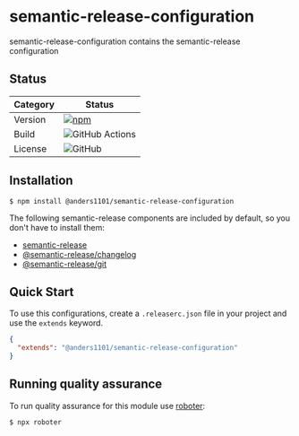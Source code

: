 # semantic-release-configuration

semantic-release-configuration contains the semantic-release configuration

## Status

| Category         | Status                                                                                                                                                                                   |
| ---------------- | ---------------------------------------------------------------------------------------------------------------------------------------------------------------------------------------- |
| Version          | [![npm](https://img.shields.io/npm/v/@anders1101/semantic-release-configuration)](https://www.npmjs.com/package/@anders1101/semantic-release-configuration)                                                      |
| Build            | ![GitHub Actions](https://github.com/anders1101/semantic-release-configuration/workflows/Release/badge.svg?branch=main)                                                                           |
| License          | ![GitHub](https://img.shields.io/github/license/anders1101/semantic-release-configuration)                                                                                             |

## Installation

```shell
$ npm install @anders1101/semantic-release-configuration
```

The following semantic-release components are included by default, so you don't have to install them:

- [semantic-release](https://www.npmjs.com/package/semantic-release)
- [@semantic-release/changelog](https://www.npmjs.com/package/@semantic-release/changelog)
- [@semantic-release/git](https://www.npmjs.com/package/@semantic-release/git)

## Quick Start

To use this configurations, create a `.releaserc.json` file in your project and use the `extends` keyword.

```json
{
  "extends": "@anders1101/semantic-release-configuration"
}
```

## Running quality assurance

To run quality assurance for this module use [roboter](https://www.npmjs.com/package/roboter):

```shell
$ npx roboter
```
